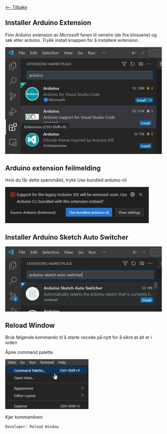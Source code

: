 [<-- Tilbake](/README.md#arbeidskrav)

## Installer Arduino Extension

Finn Arduino extension av Microsoft fanen til venstre (de fire klossene) og søk etter arduino. Trykk install knappen for å installere extension.

![Install Arduino Extension](assets/install-arduino-extension.png)

## Arduino extension feilmelding

Hvis du får dette spørsmålet, trykk Use bundled arduino-cli

![Use bundled arduino cli](assets/use-bundled-arduino-cli.png)

## Installer Arduino Sketch Auto Switcher

![Install Arduino Sketch Auto Switcher](assets/install-arduino-sketch-auto-switcher.png)

## Reload Window

Bruk følgende kommando til å starte vscode på nytt for å sikre at alt er i orden

Åpne command palette

![Open Command Palette](assets/open-command-palette.png)

Kjør kommandoen

```
Developer: Reload Window
```
